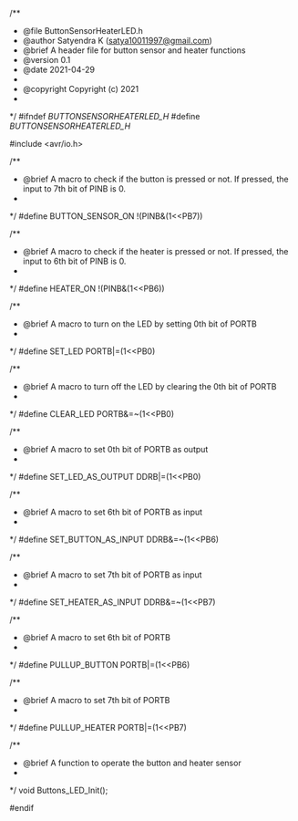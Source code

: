 /**
 * @file ButtonSensorHeaterLED.h
 * @author Satyendra K (satya10011997@gmail.com)
 * @brief A header file for button sensor and heater functions
 * @version 0.1
 * @date 2021-04-29
 * 
 * @copyright Copyright (c) 2021
 * 
 */
#ifndef _BUTTONSENSORHEATERLED_H_
#define _BUTTONSENSORHEATERLED_H_

#include <avr/io.h>

/**
 * @brief A macro to check if the button is pressed or not. If pressed, the input to 7th bit of PINB is 0.
 * 
 */
#define BUTTON_SENSOR_ON !(PINB&(1<<PB7))

/**
 * @brief A macro to check if the heater is pressed or not. If pressed, the input to 6th bit of PINB is 0.
 * 
 */
#define HEATER_ON !(PINB&(1<<PB6))

/**
 * @brief A macro to turn on the LED by setting 0th bit of PORTB
 * 
 */
#define SET_LED PORTB|=(1<<PB0)

/**
 * @brief A macro to turn off the LED by clearing the 0th bit of PORTB
 * 
 */
#define CLEAR_LED PORTB&=~(1<<PB0)

/**
 * @brief A macro to set 0th bit of PORTB as output
 * 
 */
#define SET_LED_AS_OUTPUT DDRB|=(1<<PB0)

/**
 * @brief A macro to set 6th bit of PORTB as input
 * 
 */
#define SET_BUTTON_AS_INPUT DDRB&=~(1<<PB6)

/**
 * @brief A macro to set 7th bit of PORTB as input
 * 
 */
#define SET_HEATER_AS_INPUT DDRB&=~(1<<PB7)

/**
 * @brief A macro to set 6th bit of PORTB
 * 
 */
#define PULLUP_BUTTON PORTB|=(1<<PB6)

/**
 * @brief A macro to set 7th bit of PORTB
 * 
 */
#define PULLUP_HEATER PORTB|=(1<<PB7)

/**
 * @brief A function to operate the button and heater sensor
 * 
 */
void Buttons_LED_Init();

#endif 

